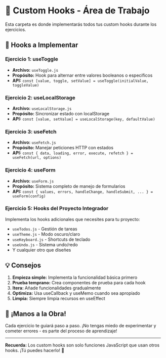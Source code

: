 # 🎣 Custom Hooks - Área de Trabajo

Esta carpeta es donde implementarás todos tus custom hooks durante los ejercicios.

## 📝 Hooks a Implementar

### Ejercicio 1: useToggle
- **Archivo:** `useToggle.js`
- **Propósito:** Hook para alternar entre valores booleanos o específicos
- **API:** `const [value, toggle, setValue] = useToggle(initialValue, toggleValue)`

### Ejercicio 2: useLocalStorage
- **Archivo:** `useLocalStorage.js`
- **Propósito:** Sincronizar estado con localStorage
- **API:** `const [value, setValue] = useLocalStorage(key, defaultValue)`

### Ejercicio 3: useFetch
- **Archivo:** `useFetch.js`
- **Propósito:** Manejar peticiones HTTP con estados
- **API:** `const { data, loading, error, execute, refetch } = useFetch(url, options)`

### Ejercicio 4: useForm
- **Archivo:** `useForm.js`
- **Propósito:** Sistema completo de manejo de formularios
- **API:** `const { values, errors, handleChange, handleSubmit, ... } = useForm(config)`

### Ejercicio 5: Hooks del Proyecto Integrador
Implementa los hooks adicionales que necesites para tu proyecto:
- `useTodos.js` - Gestión de tareas
- `useTheme.js` - Modo oscuro/claro
- `useKeyboard.js` - Shortcuts de teclado
- `useUndo.js` - Sistema undo/redo
- Y cualquier otro que diseñes

## 💡 Consejos

1. **Empieza simple:** Implementa la funcionalidad básica primero
2. **Prueba temprano:** Crea componentes de prueba para cada hook
3. **Itera:** Añade funcionalidades gradualmente
4. **Optimiza:** Usa useCallback y useMemo cuando sea apropiado
5. **Limpia:** Siempre limpia recursos en useEffect

## 🚀 ¡Manos a la Obra!

Cada ejercicio te guiará paso a paso. ¡No tengas miedo de experimentar y cometer errores - es parte del proceso de aprendizaje!

---

**Recuerda:** Los custom hooks son solo funciones JavaScript que usan otros hooks. ¡Tú puedes hacerlo! 💪
